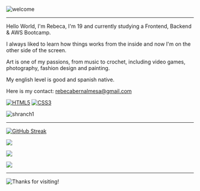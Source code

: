 ![welcome](https://github.com/user-attachments/assets/250d6164-f298-4929-86fe-280a97d7a072)

---

Hello World, I'm Rebeca, I'm 19 and currently studying a Frontend, Backend & AWS Bootcamp.

I always liked to learn how things works from the inside and now I'm on the other side of the screen.

Art is one of my passions, from music to crochet, including video games, photography, fashion design and painting.

My english level is good and spanish native.

Here is my contact: rebecabernalmesa@gmail.com

<a href='https://github.com/shivamkapasia0' target="_blank"><img alt='HTML5' src='https://img.shields.io/badge/HTML5-100000?style=for-the-badge&logo=HTML5&logoColor=E34F26&labelColor=000000&color=E34F26'/></a>
<a href='https://github.com/shivamkapasia0' target="_blank"><img alt='CSS3' src='https://img.shields.io/badge/CSS3-100000?style=for-the-badge&logo=CSS3&logoColor=1572B6&labelColor=000000&color=1572B6'/></a>

![shranch1](https://github.com/user-attachments/assets/0eb09446-b516-4bd1-9321-f9f308ebe3c4)

---

[![GitHub Streak](https://github-readme-streak-stats.herokuapp.com?user=rebecabernal&theme=shadow-green&border_radius=4.8&date_format=j%2Fn%5B%2FY%5D&mode=weekly)](https://git.io/streak-stats)

![](http://github-profile-summary-cards.vercel.app/api/cards/stats?username=rebecabernal&theme=dark)

![](http://github-profile-summary-cards.vercel.app/api/cards/profile-details?username=rebecabernal&theme=dark)

![](http://github-profile-summary-cards.vercel.app/api/cards/repos-per-language?username=rebecabernal&theme=dark)

---

![Thanks for visiting!](https://github.com/user-attachments/assets/c60514e2-186f-40b1-a8a0-adb38e305329)

